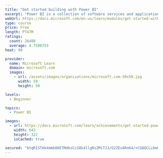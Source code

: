 ```yaml
---
title: "Get started building with Power BI"
excerpt: "Power BI is a collection of software services and applications that let you connect to all sorts of data sources and create compelling visuals and reports. You can benefit from receiving those reports, or you can share them with others inside or outside your organization. Learn the basics of Power BI, how its services and applications work together, and how they can be used to create or experience compelling visuals and analytics based on your data."
webUrl: https://docs.microsoft.com/en-us/learn/modules/get-started-with-power-bi/
type: course
price: Free
length: PT47M
ratings:
  count: 26488
  average: 4.7500753
heat: 90

provider:
  name: Microsoft Learn
  domain: microsoft.com
  images:
    - url: /assets/images/organizations/microsoft.com-50x50.jpg
      width: 50
      height: 50

levels:
  - Beginner

topics:
  - Power BI

images:
  - url: https://docs.microsoft.com/learn/achievements/get-started-power-bi-social.png
    width: 643
    height: 322
    isCached: true

secured: "btqRISTmkXmmb88ETMdksCcS8k4llgRsZMiTJJ/G2ZEu4Rn64/+CG8QCLL6mUX84dNlCHl2SBcV+eVfO28kpKLsA5mfD477tCF3UbKnpIM8kO3hyqDoRrv1F7eet0/VWPOLo2sotCUtGWzR38E1eovz0jt8tGGgYleDAvZWPFmwXoBe9jPN5GkdkGHxqYtY5sAPyzZuqcR1DY3LU8o7n2gmhQxVsEJETI0clDC0xMEZfOTUzISSjQjo2+7/Z+8wNS7fQ8FL/P9zjZVGbalw2btVIYqdKKw1IZib0qUcCpmJ6GRzetN1N+nkxXip7SEqiPhn6eoS/jqH0yare25LpjKZOHQWbwoixmxAdsrJF9wFA+cp04wUUuL9OXcPBQEYRb7q36N0vyFB8HfxKAmaR/8CgsoNm/EhLyC8D5NW96K3oQ3OPBamsSqrRrxqfU6yh;WSxeWem7MTLtceJOQk2AhA=="
---
```


